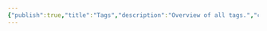 ```yaml
---
{"publish":true,"title":"Tags","description":"Overview of all tags.","created":"2024-04-11T16:45:15.648+02:00","modified":"2024-04-26T23:22:49.185+02:00","cssclasses":"mado-heading"}
---
```


